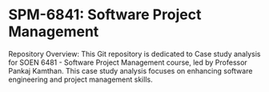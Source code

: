 # SPM-6841: Software Project Management
Repository Overview: This Git repository is dedicated to Case study analysis for SOEN 6481 - Software Project Management course, led by Professor Pankaj Kamthan. This case study analysis focuses on enhancing software engineering and project management skills.
